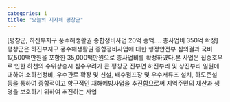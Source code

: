 ```yaml
---
categories: i
title: "오늘의 지자체 평창군"
---
```

[평창군, 하진부지구 풍수해생활권 종합정비사업 20억 증액.... 총사업비 350억 확정]평창군은 하진부지구 풍수해생활권 종합정비사업에 대한 행정안전부 심의결과 국비 17,500백만원을 포함한 35,000백만원으로 총사업비를 확정하였다.본 사업은 집중호우로 인한 하천의 수위상승시 침수우려가 큰 평창군 진부면 하진부리 및 상진부리 일원에 대하여 소하천정비, 우수관로 확장 및 신설, 배수펌프장 및 우수저류조 설치, 하도준설 등을 통하여 종합적이고 항구적인 재해예방사업을 추진함으로써 지역주민의 재산과 생명을 보호하기 위하여 추진하는 사업